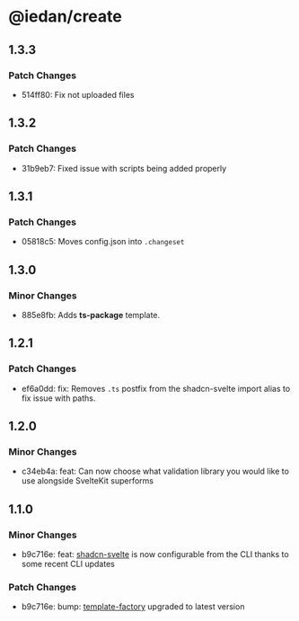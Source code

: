 # @iedan/create

## 1.3.3

### Patch Changes

-   514ff80: Fix not uploaded files

## 1.3.2

### Patch Changes

-   31b9eb7: Fixed issue with scripts being added properly

## 1.3.1

### Patch Changes

-   05818c5: Moves config.json into `.changeset`

## 1.3.0

### Minor Changes

-   885e8fb: Adds **ts-package** template.

## 1.2.1

### Patch Changes

-   ef6a0dd: fix: Removes `.ts` postfix from the shadcn-svelte import alias to fix issue with paths.

## 1.2.0

### Minor Changes

-   c34eb4a: feat: Can now choose what validation library you would like to use alongside SvelteKit superforms

## 1.1.0

### Minor Changes

-   b9c716e: feat: [shadcn-svelte](https://shadcn-svelte.com) is now configurable from the CLI thanks to some recent CLI updates

### Patch Changes

-   b9c716e: bump: [template-factory](https://github.com/ieedan/template-factory-js) upgraded to latest version
